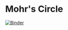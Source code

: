 # Mohr's Circle
[![Binder](https://mybinder.org/badge_logo.svg)](https://mybinder.org/v2/gh/AaronOET/ntouoet_mom_1131/main?labpath=Mohr_Circle%2FMohrCircle_Hibbler.ipynb)